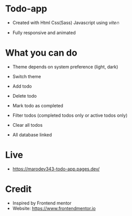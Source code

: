 # Todo-app

- Created with Html Css(Sass) Javascript using *vite*🔥

- Fully responsive and animated

# What you can do

- Theme depends on system preference (light, dark)

- Switch theme

- Add todo

- Delete todo

- Mark todo as completed

- Filter todos (completed todos only or active todos only)

- Clear all todos

- All database linked

# Live

- https://marodev343-todo-app.pages.dev/

# Credit

- Inspired by Frontend mentor
- Website: https://www.frontendmentor.io
